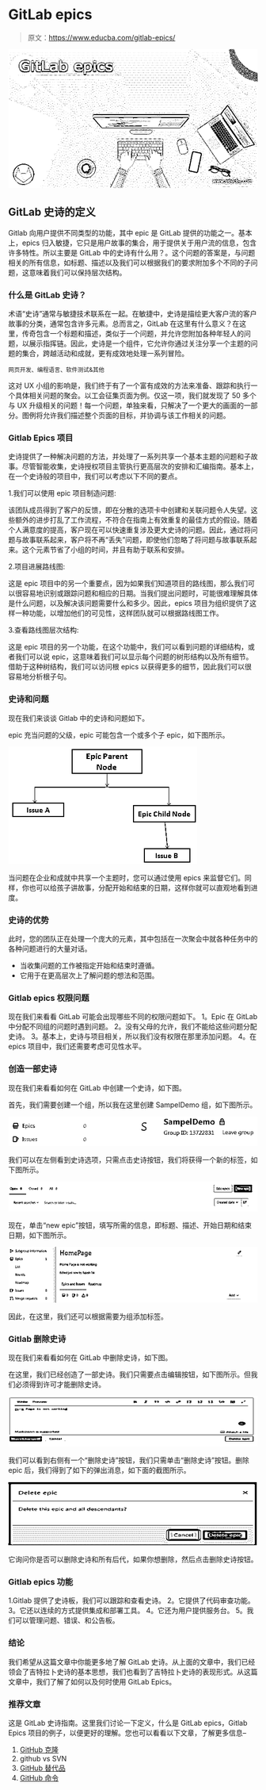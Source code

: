 # GitLab epics

> 原文：<https://www.educba.com/gitlab-epics/>

![GitLab epics](img/b69735411bb52410989b07893df209a4.png)



## GitLab 史诗的定义

Gitlab 向用户提供不同类型的功能，其中 epic 是 GitLab 提供的功能之一。基本上，epics 归入敏捷，它只是用户故事的集合，用于提供关于用户流的信息，包含许多特性。所以主要是 GitLab 中的史诗有什么用？。这个问题的答案是，与问题相关的所有信息，如标题、描述以及我们可以根据我们的要求附加多个不同的子问题，这意味着我们可以保持层次结构。

### 什么是 GitLab 史诗？

术语“史诗”通常与敏捷技术联系在一起。在敏捷中，史诗是描绘更大客户流的客户故事的分类，通常包含许多元素。总而言之，GitLab 在这里有什么意义？在这里，传奇包含一个标题和描述，类似于一个问题，并允许您附加各种年轻人的问题，以展示指挥链。因此，史诗是一个组件，它允许你通过关注分享一个主题的问题的集合，跨越活动和成就，更有成效地处理一系列冒险。

<small>网页开发、编程语言、软件测试&其他</small>

这对 UX 小组的影响是，我们终于有了一个富有成效的方法来准备、跟踪和执行一个具体相关问题的聚会。以工会征集页面为例。仅这一项，我们就发现了 50 多个与 UX 升级相关的问题！每一个问题，单独来看，只解决了一个更大的画面的一部分。图例将允许我们描述整个页面的目标，并协调与该工作相关的问题。

### Gitlab Epics 项目

史诗提供了一种解决问题的方法，并处理了一系列共享一个基本主题的问题和子故事。尽管智能收集，史诗授权项目主管执行更高层次的安排和汇编指南。基本上，在一个史诗般的项目中，我们可以考虑以下不同的要点。

1.我们可以使用 epic 项目制造问题:

该团队成员得到了客户的反馈，即在分散的选项卡中创建和关联问题令人失望。这些额外的进步打乱了工作流程，不符合在指南上有效重复的最佳方式的假设。随着个人满意度的提高，客户现在可以快速重复涉及更大史诗的问题。因此，通过将问题与故事联系起来，客户将不再“丢失”问题，即使他们忽略了将问题与故事联系起来。这个元素节省了小组的时间，并且有助于联系和安排。

2.项目进展路线图:

这是 epic 项目中的另一个重要点，因为如果我们知道项目的路线图，那么我们可以很容易地识别或跟踪问题和相应的日期。当我们提出问题时，可能很难理解具体是什么问题，以及解决该问题需要什么和多少。因此，epics 项目为组织提供了这样一种功能，以增加他们的可见性，这样团队就可以根据路线图工作。

3.查看路线图层次结构:

这是 epic 项目的另一个功能，在这个功能中，我们可以看到问题的详细结构，或者我们可以说 epic，这意味着我们可以显示每个问题的树形结构以及所有细节。借助于这种树结构，我们可以访问根 epics 以获得更多的细节，因此我们可以很容易地分析根子句。

### 史诗和问题

现在我们来谈谈 Gitlab 中的史诗和问题如下。

epic 充当问题的父级，epic 可能包含一个或多个子 epic，如下图所示。

![GitLab epics](img/b546877e0b634902e3fff897fb20de76.png)



当问题在企业和成就中共享一个主题时，您可以通过使用 epics 来监督它们。同样，你也可以给孩子讲故事，分配开始和结束的日期，这样你就可以直观地看到进度。

### 史诗的优势

此时，您的团队正在处理一个庞大的元素，其中包括在一次聚会中就各种任务中的各种问题进行的大量对话。

*   当收集问题的工作被指定开始和结束时遵循。
*   它用于在更高层次上了解问题的想法和范围。

### Gitlab epics 权限问题

现在我们来看看 GitLab 可能会出现哪些不同的权限问题如下。
1。Epic 在 GitLab 中分配不同组的问题时遇到问题。
2。没有父母的允许，我们不能给这些问题分配史诗。
3。基本上，史诗与项目相关，所以我们没有权限在那里添加问题。
4。在 epics 项目中，我们还需要考虑可见性水平。

### 创造一部史诗

现在我们来看看如何在 GitLab 中创建一个史诗，如下图。

首先，我们需要创建一个组，所以我在这里创建 SampelDemo 组，如下图所示。

![2](img/d2cdcc43967c6ba2dbb27ca6a065f116.png)



我们可以在左侧看到史诗选项，只需点击史诗按钮，我们将获得一个新的标签，如下图所示。

![3](img/669e5f351770424c0d1cb7b94f754a07.png)



现在，单击“new epic”按钮，填写所需的信息，即标题、描述、开始日期和结束日期，如下图所示。

![4](img/f9881eb871d5a3da7c780dc0d9ceecd7.png)



因此，在这里，我们还可以根据需要为组添加标签。

### Gitlab 删除史诗

现在我们来看看如何在 GitLab 中删除史诗，如下图。

在这里，我们已经创造了一部史诗。我们只需要点击编辑按钮，如下图所示。但我们必须得到许可才能删除史诗。

![GitHub](img/9f66683636660471b8efce80ecf57fc8.png)



我们可以看到右侧有一个“删除史诗”按钮，我们只需单击“删除史诗”按钮。删除 epic 后，我们得到了如下的弹出消息，如下面的截图所示。

![GitHub 1](img/ee318004b41563477a3127c1e4e14e79.png)



它询问你是否可以删除史诗和所有后代，如果你想删除，然后点击删除史诗按钮。

### Gitlab epics 功能

1.Gitlab 提供了史诗板，我们可以跟踪和查看史诗。
2。它提供了代码审查功能。
3。它还以连续的方式提供集成和部署工具。
4。它还为用户提供服务台。
5。我们可以管理问题、错误、和公告板。

### 结论

我们希望从这篇文章中你能更多地了解 GitLab 史诗。从上面的文章中，我们已经领会了吉特拉卜史诗的基本思想，我们也看到了吉特拉卜史诗的表现形式。从这篇文章中，我们了解了如何以及何时使用 GitLab Epics。

### 推荐文章

这是 GitLab 史诗指南。这里我们讨论一下定义，什么是 GitLab epics，Gitlab Epics 项目的例子，以便更好的理解。您也可以看看以下文章，了解更多信息–

1.  [GitHub 克隆](https://www.educba.com/github-clone/)
2.  github vs SVN
3.  [GitHub 替代品](https://www.educba.com/github-alternatives/)
4.  [GitHub 命令](https://www.educba.com/github-commands/)





